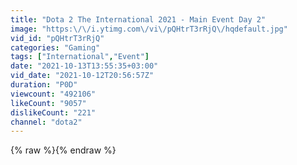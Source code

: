 ```yaml
---
title: "Dota 2 The International 2021 - Main Event Day 2"
image: "https:\/\/i.ytimg.com\/vi\/pQHtrT3rRjQ\/hqdefault.jpg"
vid_id: "pQHtrT3rRjQ"
categories: "Gaming"
tags: ["International","Event"]
date: "2021-10-13T13:55:35+03:00"
vid_date: "2021-10-12T20:56:57Z"
duration: "P0D"
viewcount: "492106"
likeCount: "9057"
dislikeCount: "221"
channel: "dota2"
---
```

{% raw %}{% endraw %}
